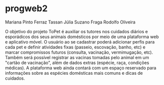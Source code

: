 # progweb2
  Mariana Pinto Ferraz Tassan
  Júlia Suzano Fraga
  Rodolfo Oliveira

O objetivo do projeto ToPet é auxiliar os tutores nos cuidados diários e esporádicos dos seus animais domésticos por meio de uma plataforma web e aplicativo móvel. O usuário ao se cadastrar poderá adicionar perfis para cada pet e definir atividades fixas (passeio, escovação, banho, etc) e marcar compromissos futuros (consulta, vacinação, vermimugação, etc). Também será possível registrar as vacinas tomadas pelo animal em um "cartão de vacinação", além de dados extras (espécie, raça, condições médicas). A plataforma web ainda contará com um espaço reservado para informações sobre as espécies domésticas mais comuns e dicas de cuidados.
